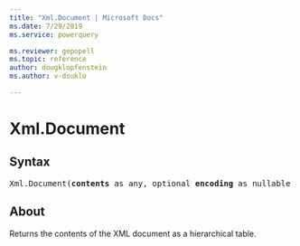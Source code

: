 ```yaml
---
title: "Xml.Document | Microsoft Docs"
ms.date: 7/29/2019
ms.service: powerquery

ms.reviewer: gepopell
ms.topic: reference
author: dougklopfenstein
ms.author: v-douklo

---
```

# Xml.Document

  
## Syntax

<pre>
Xml.Document(<b>contents</b> as any, optional <b>encoding</b> as nullable number) as table
</pre>
  
## About  
Returns the contents of the XML document as a hierarchical table.
